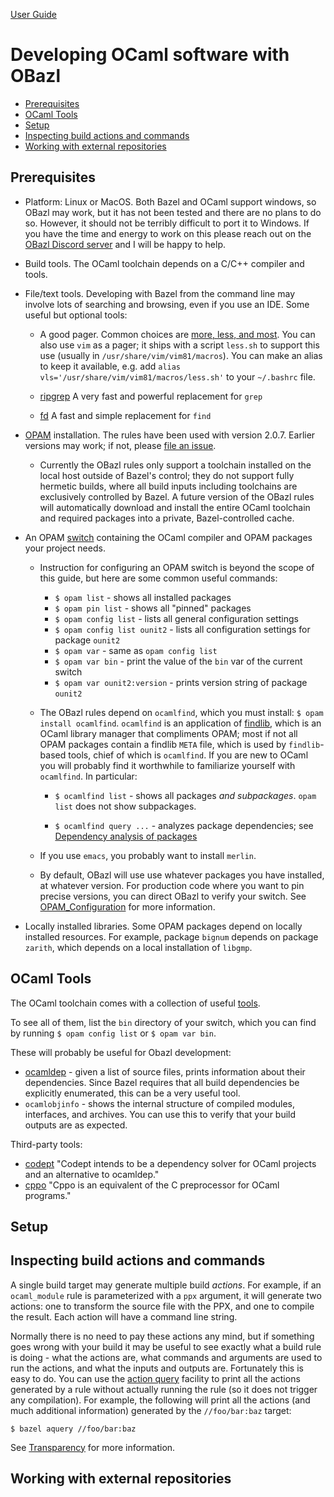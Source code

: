 [User Guide](index.md)

# Developing OCaml software with OBazl

* [Prerequisites](#prerequisites)
* [OCaml Tools](#ocaml_tools)
* [Setup](#setup)
* [Inspecting build actions and commands](#inspection)
* [Working with external repositories](#externals)

## <a name="prerequisites">Prerequisites</a>

* Platform: Linux or MacOS. Both Bazel and OCaml support windows, so
  OBazl may work, but it has not been tested and there are no plans to
  do so. However, it should not be terribly difficult to port it to
  Windows. If you have the time and energy to work on this please
  reach out on the [OBazl Discord
  server](https://discord.gg/PHSAW5DUva) and I will be happy to help.

* Build tools. The OCaml toolchain depends on a C/C++ compiler and
  tools.

* File/text tools. Developing with Bazel from the command line may
  involve lots of searching and browsing, even if you use an IDE. Some
  useful but optional tools:

  * A good pager. Common choices are [more, less, and
    most](https://www.slackbook.org/html/file-commands-pagers.html).
    You can also use `vim` as a pager; it ships with a script
    `less.sh` to support this use (usually in
    `/usr/share/vim/vim81/macros`). You can make an alias to keep it
    available, e.g. add `alias
    vls='/usr/share/vim/vim81/macros/less.sh'` to your `~/.bashrc`
    file.

  * [ripgrep](https://github.com/BurntSushi/ripgrep) A very fast and powerful replacement for `grep`
  * [fd](https://github.com/sharkdp/fd) A fast and simple replacement for `find`

* [OPAM](https://opam.ocaml.org/) installation. The rules have been used
  with version 2.0.7. Earlier versions may work; if not, please [file
  an issue](https://github.com/obazl/rules_opam/issues).

  * Currently the OBazl rules only support a toolchain installed on
    the local host outside of Bazel's control; they do not support
    fully hermetic builds, where all build inputs including toolchains
    are exclusively controlled by Bazel. A future version of the OBazl
    rules will automatically download and install the entire OCaml
    toolchain and required packages into a private, Bazel-controlled
    cache.

* An OPAM [switch](https://opam.ocaml.org/doc/Usage.html#opam-switch)
  containing the OCaml compiler and OPAM packages your project needs.

  * Instruction for configuring an OPAM switch is beyond the scope of
    this guide, but here are some common useful commands:

    * `$ opam list` - shows all installed packages
    * `$ opam pin list` - shows all "pinned" packages
    * `$ opam config list` - lists all general configuration settings
    * `$ opam config list ounit2` - lists all configuration settings for package `ounit2`
    * `$ opam var` - same as `opam config list`
    * `$ opam var bin` - print the value of the `bin` var of the current switch
    * `$ opam var ounit2:version` - prints version string of package `ounit2`

  * The OBazl rules depend on `ocamlfind`, which you must install: `$
    opam install ocamlfind`. `ocamlfind` is an application of
    [findlib](http://projects.camlcity.org/projects/findlib.html),
    which is an OCaml library manager that compliments OPAM; most if
    not all OPAM packages contain a findlib `META` file, which is used
    by `findlib`-based tools, chief of which is `ocamlfind`. If you
    are new to OCaml you will probably find it worthwhile to
    familiarize yourself with `ocamlfind`.  In particular:

    * `$ ocamlfind list` - shows all packages _and subpackages_. `opam list` does not show subpackages.

    * `$ ocamlfind query ...` - analyzes package dependencies; see
      [Dependency analysis of
      packages](http://projects.camlcity.org/projects/dl/findlib-1.8.1/doc/guide-html/c161.html)

  * If you use `emacs`, you probably want to install `merlin`.

  * By default, OBazl will use use whatever packages you have
    installed, at whatever version. For production code where you want
    to pin precise versions, you can direct OBazl to verify your
    switch. See
    [OPAM_Configuration](configuration.md#opamconfig)
    for more information.

* Locally installed libraries. Some OPAM packages depend on locally
  installed resources. For example, package `bignum` depends on
  package `zarith`, which depends on a local installation of `libgmp`.

## <a name="ocaml_tools">OCaml Tools</a>

The OCaml toolchain comes with a collection of useful
[tools](https://caml.inria.fr/pub/docs/manual-ocaml/index.html#sec286).

To see all of them, list the `bin` directory of your switch, which you
can find by running `$ opam config list` or `$ opam var bin`.

These will probably be useful for Obazl development:

* [ocamldep](https://caml.inria.fr/pub/docs/manual-ocaml/depend.html) - given a list of source files, prints information about their dependencies. Since Bazel requires that all build dependencies be explicitly enumerated, this can be a very useful tool.
* `ocamlobjinfo` - shows the internal structure of compiled modules, interfaces, and archives. You can use this to verify that your build outputs are as expected.

Third-party tools:

* [codept](https://github.com/Octachron/codept) "Codept intends to be
  a dependency solver for OCaml projects and an alternative to
  ocamldep."
* [cppo](https://github.com/ocaml-community/cppo) "Cppo is an equivalent of the C preprocessor for OCaml programs."

## <a name="setup">Setup</a>

## <a name="inspection">Inspecting build actions and commands</a>

A single build target may generate multiple build _actions_. For
example, if an `ocaml_module` rule is parameterized with a `ppx`
argument, it will generate two actions: one to transform the source
file with the PPX, and one to compile the result. Each action will
have a command line string.

Normally there is no need to pay these actions any mind, but if
something goes wrong with your build it may be useful to see exactly
what a build rule is doing - what the actions are, what commands and
arguments are used to run the actions, and what the inputs and outputs
are. Fortunately this is easy to do. You can use the [action query]()
facility to print all the actions generated by a rule without actually
running the rule (so it does not trigger any compilation). For
example, the following will print all the actions (and much additional
information) generated by the `//foo/bar:baz` target:

```
$ bazel aquery //foo/bar:baz
```

See [Transparency](transparency.md) for more information.

## <a name="externals">Working with external repositories</a>
